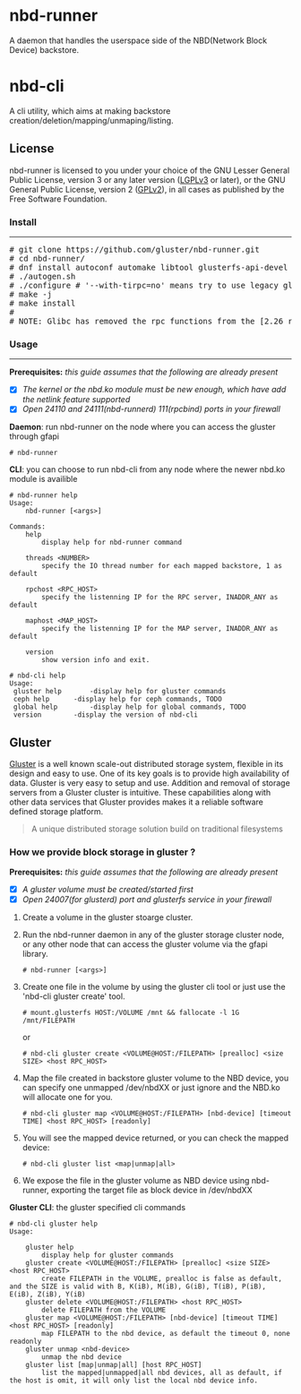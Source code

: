 # nbd-runner

A daemon that handles the userspace side of the NBD(Network Block Device) backstore.

# nbd-cli

A cli utility, which aims at making backstore creation/deletion/mapping/unmaping/listing.

## License
nbd-runner is licensed to you under your choice of the GNU Lesser General Public License, version 3 or any later version ([LGPLv3](https://opensource.org/licenses/lgpl-3.0.html) or later), or the GNU General Public License, version 2 ([GPLv2](https://opensource.org/licenses/GPL-2.0)), in all cases as published by the Free Software Foundation.

### Install
------
<pre>
# git clone https://github.com/gluster/nbd-runner.git
# cd nbd-runner/
# dnf install autoconf automake libtool glusterfs-api-devel kmod-devel libnl3-devel libevent-devel glib2-devel libtirpc-devel
# ./autogen.sh
# ./configure # '--with-tirpc=no' means try to use legacy glibc, otherwise use libtirpc by default
# make -j
# make install
#
# NOTE: Glibc has removed the rpc functions from the [2.26 release](https://sourceware.org/ml/libc-alpha/2017-08/msg00010.html). Instead of relying on glibc providing these, the modern libtirpc library should be used instead. For the old glibc version or some distribute Linux we will still use the glibc instead to privide the RPC library.
</pre>

### Usage
------
**Prerequisites:** *this guide assumes that the following are already present*
- [x] *The kernel or the nbd.ko module must be new enough, which have add the netlink feature supported*
- [x] *Open 24110 and 24111(nbd-runnerd) 111(rpcbind) ports in your firewall*

<b>Daemon</b>: run nbd-runner on the node where you can access the gluster through gfapi
```script
# nbd-runner
```

<b>CLI</b>: you can choose to run nbd-cli from any node where the newer nbd.ko module is availible
```script
# nbd-runner help
Usage:
	nbd-runner [<args>]

Commands:
	help
		display help for nbd-runner command

	threads <NUMBER>
		specify the IO thread number for each mapped backstore, 1 as default

	rpchost <RPC_HOST>
		specify the listenning IP for the RPC server, INADDR_ANY as default

	maphost <MAP_HOST>
		specify the listenning IP for the MAP server, INADDR_ANY as default

	version
		show version info and exit.

# nbd-cli help
Usage:
 gluster help		-display help for gluster commands
 ceph help		-display help for ceph commands, TODO
 global help		-display help for global commands, TODO
 version		-display the version of nbd-cli
```

## Gluster
[Gluster](http://gluster.readthedocs.io/en/latest/) is a well known scale-out distributed storage system, flexible in its design and easy to use. One of its key goals is to provide high availability of data. Gluster is very easy to setup and use. Addition and removal of storage servers from a Gluster cluster is intuitive. These capabilities along with other data services that Gluster provides makes it a reliable software defined storage platform.

> A unique distributed storage solution build on traditional filesystems

### How we provide block storage in gluster ?

**Prerequisites:** *this guide assumes that the following are already present*
- [x] *A gluster volume must be created/started first*
- [x] *Open 24007(for glusterd) port and glusterfs service in your firewall*

1. Create a volume in the gluster stoarge cluster.
2. Run the nbd-runner daemon in any of the gluster storage cluster node, or any other node that can access the gluster volume via the gfapi library.
   
    `# nbd-runner [<args>]`

3. Create one file in the volume by using the gluster cli tool or just use the 'nbd-cli gluster create' tool.

    `# mount.glusterfs HOST:/VOLUME /mnt && fallocate -l 1G /mnt/FILEPATH`

   or

    `# nbd-cli gluster create <VOLUME@HOST:/FILEPATH> [prealloc] <size SIZE> <host RPC_HOST>`

4. Map the file created in backstore gluster volume to the NBD device, you can specify one unmapped /dev/nbdXX or just ignore and the NBD.ko will allocate one for you.

    `# nbd-cli gluster map <VOLUME@HOST:/FILEPATH> [nbd-device] [timeout TIME] <host RPC_HOST> [readonly]`

5. You will see the mapped device returned, or you can check the mapped device:

    `# nbd-cli gluster list <map|unmap|all>`

6. We expose the file in the gluster volume as NBD device using nbd-runner, exporting the target file as block device in /dev/nbdXX

<b> Gluster CLI</b>: the gluster specified cli commands
```script
# nbd-cli gluster help
Usage: 

	gluster help
		display help for gluster commands
	gluster create <VOLUME@HOST:/FILEPATH> [prealloc] <size SIZE> <host RPC_HOST>
		create FILEPATH in the VOLUME, prealloc is false as default, and the SIZE is valid with B, K(iB), M(iB), G(iB), T(iB), P(iB), E(iB), Z(iB), Y(iB)
	gluster delete <VOLUME@HOST:/FILEPATH> <host RPC_HOST>
		delete FILEPATH from the VOLUME
	gluster map <VOLUME@HOST:/FILEPATH> [nbd-device] [timeout TIME] <host RPC_HOST> [readonly]
		map FILEPATH to the nbd device, as default the timeout 0, none readonly
	gluster unmap <nbd-device>
		unmap the nbd device
	gluster list [map|unmap|all] [host RPC_HOST]
		list the mapped|unmapped|all nbd devices, all as default, if the host is omit, it will only list the local nbd device info.
```
